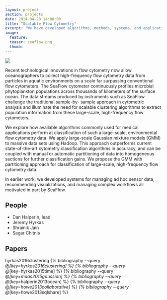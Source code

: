 ```yaml
---
layout: project
section: projects
date: 2014-04-20 14:00:00
title: "Scalable Flow Cytometry"
excerpt: "We have developed algorithms, methods, systems, and applications in support of the Seaflow project in the Armbrust Lab in the UW department of Oceanography."
image:
  feature:
  teaser: seaflow.png
  thumb:
---
```


<img class="teaser" src="{{ site.baseurl }}/images/seaflow.png"/>


Recent technological innovations in flow cytometry now allow oceanographers to collect high-frequency flow cytometry data from particles in aquatic environments on a scale far surpassing conventional flow cytometers. The SeaFlow cytometer continuously profiles microbial phytoplankton populations across thousands of kilometers of the surface ocean. The data streams produced by instruments such as SeaFlow challenge the traditional sample-by- sample approach in cytometric analysis and illuminate the need for scalable clustering algorithms to extract population information from these large-scale, high-frequency flow cytometers.

We explore how available algorithms commonly used for medical applications perform at classification of such a large-scale, environmental flow cytometry data. We apply large-scale Gaussian mixture models (GMM) to massive data sets using Hadoop. This approach outperforms current state-of-the-art cytometry classification algorithms in accuracy, and can be coupled with manual or automatic partitioning of data into homogeneous sections for further classification gains. We propose the GMM with partitioning approach for classification of large-scale, high-frequency flow cytometry data.

In earlier work, we developed systems for managing ad hoc sensor data, recommending visualizations, and managing complex workflows all motivated in part by SeaFlow.

## People

* Dan Halperin, lead
* Jeremy Hyrkas
* Shrainik Jain
* Sagar Chitnis


## Papers
hyrkas2016clustering
{% bibliography --query @*[key=hyrkas2016clustering] %}
{% bibliography --query @*[key=hyrkas2015time] %}
{% bibliography --query @*[key=maas2015gaussian] %}
{% bibliography --query @*[key=halperin2013ocean] %}
{% bibliography --query @*[key=howe2013collaborative] %}
{% bibliography --query @*[key=howe2013sqlshare] %}

